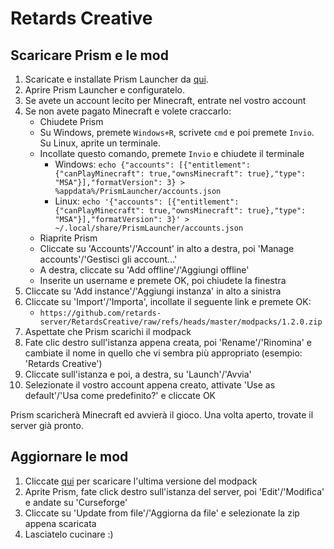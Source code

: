 # Retards Creative

## Scaricare Prism e le mod

1. Scaricate e installate Prism Launcher da [qui](https://prismlauncher.org/download/).
2. Aprire Prism Launcher e configuratelo.
3. Se avete un account lecito per Minecraft, entrate nel vostro account
4. Se non avete pagato Minecraft e volete craccarlo:
	* Chiudete Prism
	* Su Windows, premete `Windows+R`, scrivete `cmd` e poi premete `Invio`. Su Linux, aprite un terminale.
	* Incollate questo comando, premete `Invio` e chiudete il terminale
		- Windows: `echo {"accounts": [{"entitlement": {"canPlayMinecraft": true,"ownsMinecraft": true},"type": "MSA"}],"formatVersion": 3} > %appdata%/PrismLauncher/accounts.json`
		- Linux: `echo '{"accounts": [{"entitlement": {"canPlayMinecraft": true,"ownsMinecraft": true},"type": "MSA"}],"formatVersion": 3}' > ~/.local/share/PrismLauncher/accounts.json`
	* Riaprite Prism
	* Cliccate su 'Accounts'/'Account' in alto a destra, poi 'Manage accounts'/'Gestisci gli account...'
	* A destra, cliccate su 'Add offline'/'Aggiungi offline'
	* Inserite un username e premete OK, poi chiudete la finestra
5. Cliccate su 'Add instance'/'Aggiungi instanza' in alto a sinistra
6. Cliccate su 'Import'/'Importa', incollate il seguente link e premete OK:
	* `https://github.com/retards-server/RetardsCreative/raw/refs/heads/master/modpacks/1.2.0.zip`
7. Aspettate che Prism scarichi il modpack
8. Fate clic destro sull'istanza appena creata, poi 'Rename'/'Rinomina' e cambiate il nome in quello che vi sembra più appropriato (esempio: 'Retards Creative')
9. Cliccate sull'istanza e poi, a destra, su 'Launch'/'Avvia'
10. Selezionate il vostro account appena creato, attivate 'Use as default'/'Usa come predefinito?' e cliccate OK

Prism scaricherà Minecraft ed avvierà il gioco. Una volta aperto, trovate il server già pronto.

## Aggiornare le mod

1. Cliccate [qui](https://github.com/retards-server/RetardsCreative/releases/latest/download/RetardsCreative.zip) per scaricare l'ultima versione del modpack
2. Aprite Prism, fate click destro sull'istanza del server, poi 'Edit'/'Modifica' e andate su 'Curseforge'
3. Cliccate su 'Update from file'/'Aggiorna da file' e selezionate la zip appena scaricata
4. Lasciatelo cucinare :)
